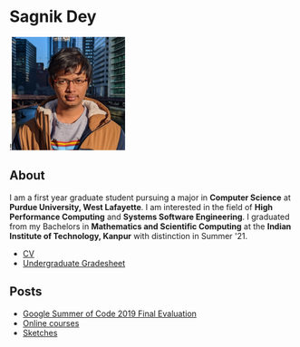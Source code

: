 # Sagnik Dey
!<img src="Me.jpg" alt="drawing" width="200"/>
## About
I am a first year graduate student pursuing a major in **Computer Science** at **Purdue University, West Lafayette**. I am interested in the field of **High Performance Computing** and **Systems Software Engineering**. I graduated from my Bachelors in **Mathematics and Scientific Computing** at the **Indian Institute of Technology, Kanpur** with distinction in Summer '21.
* [CV](CV2023.pdf)
* [Undergraduate Gradesheet](Gradesheet.pdf)

## Posts
* [Google Summer of Code 2019 Final Evaluation](GSoC)
* [Online courses](Q1)
* [Sketches](Q2)
